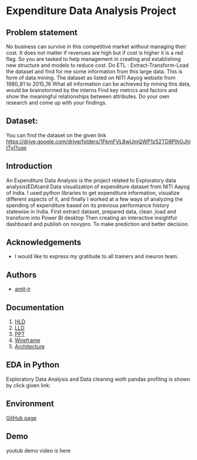 
# Expenditure Data Analysis Project
## Problem statement 
No business can survive in this competitive market without 
managing their cost. It does not matter if revenues are high but if 
cost is higher it is a red flag. So you are tasked to help 
management in creating and establishing new structure and 
models to reduce cost.
Do ETL : Extract-Transform-Load the dataset and find for me 
some information from this large data. This is form of data mining.
The dataset as listed on NITI Aayog website from 1980_81 to 2015_16
What all information can be achieved by mining this data, would be
brainstormed by the interns
Find key metrics and factors and show the meaningful relationships between attributes. 
Do your own research and come up with your findings.

## Dataset:
You can find the dataset on the given link
https://drive.google.com/drive/folders/1FkmFVL8wlJmQWP1z52TD8PlhOJhitTyI?usp

## Introduction 
An Expenditure Data Analysis is the project related to Exploratory data analysis(EDA)and Data visualization of expenditure dataset from NITI Aayog of India. I used python libraries to get expenditure information, visualize different aspects of it, and finally I worked at a few ways of analyzing the spending of expenditure based on its previous performance history statewise in India.
First extract dataset, prepared data, clean ,load and transform into Power BI desktop Then creating an interactive insightful dashboard and publish on novypro. To make prediction and better decision.

## Acknowledgements

 - I would like to express my gratitude to all trainers and ineuron team.


## Authors

- [amit-jr](https://github.com/amit-jr/Expenditure-Data-Analysis-Project/tree/main/3.Analysis%20file)


## Documentation

1. [HLD](https://github.com/amit-jr/Expenditure-Data-Analysis-Project/blob/main/5.Documents/expenditure_HLD.pdf)
2. [LLD](https://github.com/amit-jr/Expenditure-Data-Analysis-Project/blob/main/5.Documents/expenditure_LLD.pdf)
3. [PPT](https://github.com/amit-jr/Expenditure-Data-Analysis-Project/blob/main/5.Documents/Expenditure%20Data%20Analysis%20ppt.pptx)
4. [Wireframe](https://github.com/amit-jr/Expenditure-Data-Analysis-Project/blob/main/5.Documents/Wireframe%20documentation.pdf)
5. [Architecture](https://github.com/amit-jr/Expenditure-Data-Analysis-Project/blob/main/5.Documents/Expenditure%20Architecture%20design.pdf)



## EDA in Python 

Exploratory Data Analysis and Data cleaning woth pandas profiling is shown by click given link:





## Environment 

[GitHub page](https://github.com/amit-jr/Expenditure-Data-Analysis-Project.)


## Demo

youtub demo video is here





